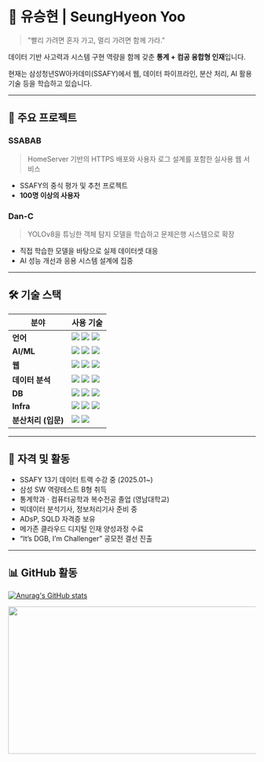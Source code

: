 # 👋 유승현 | SeungHyeon Yoo

> "빨리 가려면 혼자 가고, 멀리 가려면 함께 가라."

데이터 기반 사고력과 시스템 구현 역량을 함께 갖춘 **통계 + 컴공 융합형 인재**입니다. 

현재는 삼성청년SW아카데미(SSAFY)에서 웹, 데이터 파이프라인, 분산 처리, AI 활용 기술 등을 학습하고 있습니다.

---

## 🚀 주요 프로젝트

### SSABAB  
> HomeServer 기반의 HTTPS 배포와 사용자 로그 설계를 포함한 실사용 웹 서비스  
- SSAFY의 중식 평가 및 추천 프로젝트
- **100명 이상의 사용자**  


### Dan-C  
> YOLOv8을 튜닝한 객체 탐지 모델을 학습하고 문제은행 시스템으로 확장  
- 직접 학습한 모델을 바탕으로 실제 데이터셋 대응  
- AI 성능 개선과 응용 시스템 설계에 집중

---

## 🛠️ 기술 스택

| 분야 | 사용 기술 |
|------|-----------|
| **언어** | <img src="https://img.shields.io/badge/-Python-3776AB?style=flat&logo=python&logoColor=white"/> <img src="https://img.shields.io/badge/-JavaScript-F7DF1E?style=flat&logo=javascript&logoColor=black"/> <img src="https://img.shields.io/badge/-Java-007396?style=flat&logo=java&logoColor=white"/> |
| **AI/ML** | <img src="https://img.shields.io/badge/-PyTorch-EE4C2C?style=flat&logo=pytorch&logoColor=white"/> <img src="https://img.shields.io/badge/-YOLOv8-000000?style=flat&logo=github&logoColor=white"/> <img src="https://img.shields.io/badge/-scikit--learn-F7931E?style=flat&logo=scikitlearn&logoColor=white"/> |
| **웹** | <img src="https://img.shields.io/badge/-FastAPI-009688?style=flat&logo=fastapi&logoColor=white"/> <img src="https://img.shields.io/badge/-Django-092E20?style=flat&logo=django&logoColor=white"/> <img src="https://img.shields.io/badge/-Vue.js-4FC08D?style=flat&logo=vue.js&logoColor=white"/> |
| **데이터 분석** | <img src="https://img.shields.io/badge/-Pandas-150458?style=flat&logo=pandas&logoColor=white"/> <img src="https://img.shields.io/badge/-NumPy-013243?style=flat&logo=numpy&logoColor=white"/> <img src="https://img.shields.io/badge/-Jupyter-F37626?style=flat&logo=jupyter&logoColor=white"/> |
| **DB** | <img src="https://img.shields.io/badge/-MySQL-4479A1?style=flat&logo=mysql&logoColor=white"/> <img src="https://img.shields.io/badge/-PostgreSQL-4169E1?style=flat&logo=postgresql&logoColor=white"/> <img src="https://img.shields.io/badge/-SQLite-003B57?style=flat&logo=sqlite&logoColor=white"/> |
| **Infra** | <img src="https://img.shields.io/badge/-AWS-FF9900?style=flat&logo=amazonaws&logoColor=white"/> <img src="https://img.shields.io/badge/-Docker-2496ED?style=flat&logo=docker&logoColor=white"/> <img src="https://img.shields.io/badge/-GitHub%20Actions-2088FF?style=flat&logo=githubactions&logoColor=white"/> |
| **분산처리 (입문)** | <img src="https://img.shields.io/badge/-Kafka-231F20?style=flat&logo=apachekafka&logoColor=white"/> <img src="https://img.shields.io/badge/-Flink-E6522C?style=flat&logo=apacheflink&logoColor=white"/> |

---

## 🏅 자격 및 활동

- SSAFY 13기 데이터 트랙 수강 중 (2025.01~)
- 삼성 SW 역량테스트 B형 취득
- 통계학과 · 컴퓨터공학과 복수전공 졸업 (영남대학교)
- 빅데이터 분석기사, 정보처리기사 준비 중  
- ADsP, SQLD 자격증 보유  
- 메가존 클라우드 디지털 인재 양성과정 수료  
- “It’s DGB, I’m Challenger” 공모전 결선 진출  

---

## 📊 GitHub 활동

[![Anurag's GitHub stats](https://github-readme-stats.vercel.app/api?username=Yoo-SeungHyeon&show_icons=true&theme=default)](https://github.com/anuraghazra/github-readme-stats)

<a href="https://www.solve-nyang.com"><img src="https://api.solve-nyang.com/compose/ysh01150" width="600" height="300"/></a>

